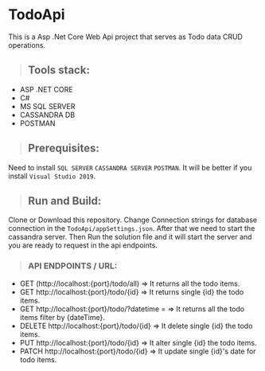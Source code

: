 # TodoApi
This is a Asp .Net Core Web Api project that serves as Todo data CRUD operations.

> ## Tools stack:
- ASP .NET CORE
- C#
- MS SQL SERVER
- CASSANDRA DB
- POSTMAN

> ## Prerequisites:
Need to install
```SQL SERVER``` 
```CASSANDRA SERVER```
```POSTMAN```.
It will be better if you install 
```Visual Studio 2019```.

> ## Run and Build:
Clone or Download this repository. Change Connection strings for database connection in 
the ```TodoApi/appSettings.json```. After that we need to start the cassandra server.
Then Run the solution file and it will start the server and you are ready to request in the api endpoints.

> ### API ENDPOINTS / URL:
- GET (http://localhost:{port}/todo/all) => It returns all the todo items.
- GET http://localhost:{port}/todo/{id} => It returns single {id} the todo items.
- GET http://localhost:{port}/todo/?datetime = <serchValue> => It returns all the todo items filter by {dateTime}.
- DELETE http://localhost:{port}/todo/{id} => It delete single {id} the todo items.
- PUT http://localhost:{port}/todo/{id} => It alter single {id} the todo items.
- PATCH http://localhost:{port}/todo/{id} => It update single {id}'s date for todo items.
